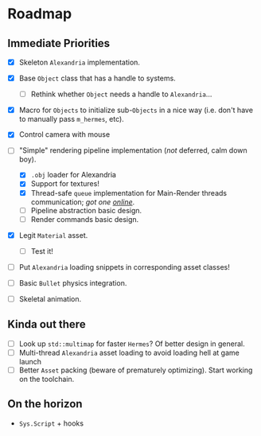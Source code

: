 # Roadmap

## Immediate Priorities
- [x] Skeleton `Alexandria` implementation.
- [x] Base `Object` class that has a handle to systems.
	+ [ ] Rethink whether `Object` needs a handle to `Alexandria`...
- [x] Macro for `Objects` to initialize sub-`Objects` in a nice way (i.e. don't have to manually pass `m_hermes`, etc).

- [x] Control camera with mouse
- [ ] "Simple" rendering pipeline implementation (_not_ deferred, calm down boy).
	+ [x] `.obj` loader for Alexandria
	+ [x] Support for textures!
	+ [x] Thread-safe `queue` implementation for Main-Render threads communication; *got one [online](http://www.moodycamel.com/blog/2014/a-fast-general-purpose-lock-free-queue-for-c++)*.
	+ [ ] Pipeline abstraction basic design.
	+ [ ] Render commands basic design.
- [x] Legit `Material` asset.
	+ [ ] Test it!
- [ ] Put `Alexandria` loading snippets in corresponding asset classes!
- [ ] Basic `Bullet` physics integration.
- [ ] Skeletal animation.

## Kinda out there
- [ ] Look up `std::multimap` for faster `Hermes`? Of better design in general.
- [ ] Multi-thread `Alexandria` asset loading to avoid loading hell at game launch
- [ ] Better `Asset` packing (beware of prematurely optimizing). Start working on the toolchain.

## On the horizon
- `Sys.Script` + hooks
